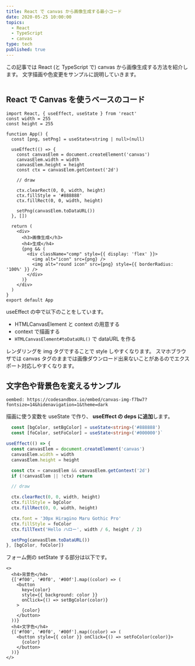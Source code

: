```yaml
---
title: React で canvas から画像生成する最小コード
date: 2020-05-25 10:00:00
topics:
  - React
  - TypeScript
  - canvas
type: tech
published: true
---
```


この記事では React (と TypeScript で) canvas から画像生成する方法を紹介します。
文字描画や色変更をサンプルに説明していきます。

```toc

```

## React で Canvas を使うベースのコード

```tsx
import React, { useEffect, useState } from 'react'
const width = 255
const height = 255

function App() {
  const [png, setPng] = useState<string | null>(null)

  useEffect(() => {
    const canvasElem = document.createElement('canvas')
    canvasElem.width = width
    canvasElem.height = height
    const ctx = canvasElem.getContext('2d')

    // draw

    ctx.clearRect(0, 0, width, height)
    ctx.fillStyle = '#888888'
    ctx.fillRect(0, 0, width, height)

    setPng(canvasElem.toDataURL())
  }, [])

  return (
    <div>
      <h3>画像生成</h3>
      <h4>生成</h4>
      {png && (
        <div className="comp" style={{ display: 'flex' }}>
          <img alt="icon" src={png} />
          <img alt="round icon" src={png} style={{ borderRadius: '100%' }} />
        </div>
      )}
    </div>
  )
}
export default App
```

useEffect の中で以下のことをしています。

- HTMLCanvasElement と context の用意する
- context で描画する
- `HTMLCanvasElement#toDataURL()` で dataURL を作る

レンダリングを img タグですることで style しやすくなります。
スマホブラウザでは canvas タグのままでは画像ダウンロード出来ないことがあるのでエクスポート対応しやすくなります。

## 文字色や背景色を変えるサンプル

`oembed: https://codesandbox.io/embed/canvas-img-f7bw7?fontsize=14&hidenavigation=1&theme=dark`

描画に使う変数を useState で作り、 **useEffect の deps に追加**します。

```ts
  const [bgColor, setBgColor] = useState<string>('#888888')
  const [foColor, setFoColor] = useState<string>('#000000')`
```

```ts
useEffect(() => {
  const canvasElem = document.createElement('canvas')
  canvasElem.width = width
  canvasElem.height = height

  const ctx = canvasElem && canvasElem.getContext('2d')
  if (!canvasElem || !ctx) return

  // draw

  ctx.clearRect(0, 0, width, height)
  ctx.fillStyle = bgColor
  ctx.fillRect(0, 0, width, height)

  ctx.font = '30px Hiragino Maru Gothic Pro'
  ctx.fillStyle = foColor
  ctx.fillText('Hello ハロー', width / 6, height / 2)

  setPng(canvasElem.toDataURL())
}, [bgColor, foColor])
```

フォーム側の setState する部分は以下です。

```tsx
<>
  <h4>背景色</h4>
  {['#f00', '#0f0', '#00f'].map((color) => (
    <button
      key={color}
      style={{ background: color }}
      onClick={() => setBgColor(color)}
    >
      {color}
    </button>
  ))}
  <h4>文字色</h4>
  {['#f00', '#0f0', '#00f'].map((color) => (
    <button style={{ color }} onClick={() => setFoColor(color)}>
      {color}
    </button>
  ))}
</>
```
